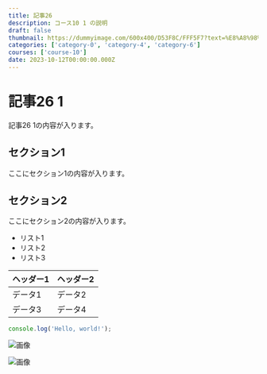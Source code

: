```yaml
---
title: 記事26
description: コース10 1 の説明
draft: false
thumbnail: https://dummyimage.com/600x400/D53F8C/FFF5F7?text=%E8%A8%98%E4%BA%8B26
categories: ['category-0', 'category-4', 'category-6']
courses: ['course-10']
date: 2023-10-12T00:00:00.000Z
---
```


# 記事26 1

記事26 1の内容が入ります。

## セクション1
ここにセクション1の内容が入ります。

## セクション2
ここにセクション2の内容が入ります。

- リスト1
- リスト2
- リスト3

| ヘッダー1 | ヘッダー2 |
| --------- | --------- |
| データ1   | データ2   |
| データ3   | データ4   |

```javascript
console.log('Hello, world!');
```


![画像](https://dummyimage.com/320x180/2D3748/F5F7FA?text=%E8%A8%98%E4%BA%8B26+1)

![画像](https://dummyimage.com/640x360/1A202C/EDF2F7?text=%E8%A8%98%E4%BA%8B26+1)
